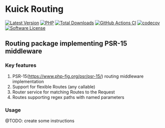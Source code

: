 # Kuick Routing
[![Latest Version](https://img.shields.io/github/release/milejko/kuick-routing.svg?cacheSeconds=3600)](https://github.com/milejko/kuick-routing/releases)
[![PHP](https://img.shields.io/badge/PHP-8.2%20|%208.3%20|%208.4-blue?logo=php&cacheSeconds=3600)](https://www.php.net)
[![Total Downloads](https://img.shields.io/packagist/dt/kuick/routing.svg?cacheSeconds=3600)](https://packagist.org/packages/kuick/routing)
[![GitHub Actions CI](https://github.com/milejko/kuick-routing/actions/workflows/ci.yml/badge.svg)](https://github.com/milejko/kuick-routing/actions/workflows/ci.yml)
[![codecov](https://codecov.io/gh/milejko/kuick-routing/graph/badge.svg?token=M3FW3XYJ5J)](https://codecov.io/gh/milejko/kuick-routing)
[![Software License](https://img.shields.io/badge/license-MIT-brightgreen.svg?cacheSeconds=14400)](LICENSE)

## Routing package implementing PSR-15 middleware

### Key features
1. PSR-15(https://www.php-fig.org/psr/psr-15/) routing middleware implementation
2. Support for flexible Routes (any callable)
3. Router service for matching Routes to the Request
4. Routes supporting regex paths with named parameters

### Usage
@TODO: create some instructions 
